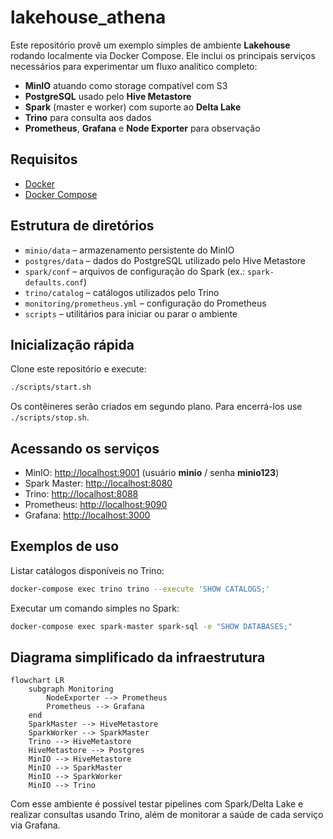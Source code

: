 # lakehouse_athena

Este repositório provê um exemplo simples de ambiente **Lakehouse** rodando localmente via Docker Compose. Ele inclui os principais serviços necessários para experimentar um fluxo analítico completo:

- **MinIO** atuando como storage compatível com S3
- **PostgreSQL** usado pelo **Hive Metastore**
- **Spark** (master e worker) com suporte ao **Delta Lake**
- **Trino** para consulta aos dados
- **Prometheus**, **Grafana** e **Node Exporter** para observação

## Requisitos

- [Docker](https://docs.docker.com/get-docker/)
- [Docker Compose](https://docs.docker.com/compose/)

## Estrutura de diretórios

- `minio/data` – armazenamento persistente do MinIO
- `postgres/data` – dados do PostgreSQL utilizado pelo Hive Metastore
- `spark/conf` – arquivos de configuração do Spark (ex.: `spark-defaults.conf`)
- `trino/catalog` – catálogos utilizados pelo Trino
- `monitoring/prometheus.yml` – configuração do Prometheus
- `scripts` – utilitários para iniciar ou parar o ambiente

## Inicialização rápida

Clone este repositório e execute:

```bash
./scripts/start.sh
```

Os contêineres serão criados em segundo plano. Para encerrá-los use `./scripts/stop.sh`.

## Acessando os serviços

- MinIO: <http://localhost:9001> (usuário **minio** / senha **minio123**)
- Spark Master: <http://localhost:8080>
- Trino: <http://localhost:8088>
- Prometheus: <http://localhost:9090>
- Grafana: <http://localhost:3000>

## Exemplos de uso

Listar catálogos disponíveis no Trino:

```bash
docker-compose exec trino trino --execute 'SHOW CATALOGS;'
```

Executar um comando simples no Spark:

```bash
docker-compose exec spark-master spark-sql -e "SHOW DATABASES;"
```

## Diagrama simplificado da infraestrutura

```mermaid
flowchart LR
    subgraph Monitoring
        NodeExporter --> Prometheus
        Prometheus --> Grafana
    end
    SparkMaster --> HiveMetastore
    SparkWorker --> SparkMaster
    Trino --> HiveMetastore
    HiveMetastore --> Postgres
    MinIO --> HiveMetastore
    MinIO --> SparkMaster
    MinIO --> SparkWorker
    MinIO --> Trino
```

Com esse ambiente é possível testar pipelines com Spark/Delta Lake e realizar consultas usando Trino, além de monitorar a saúde de cada serviço via Grafana.
